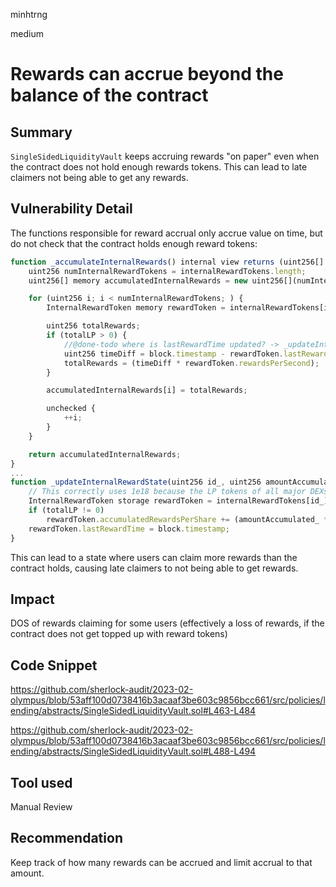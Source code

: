 minhtrng

medium

# Rewards can accrue beyond the balance of the contract

## Summary

`SingleSidedLiquidityVault` keeps accruing rewards "on paper" even when the contract does not hold enough rewards tokens. This can lead to late claimers not being able to get any rewards.

## Vulnerability Detail

The functions responsible for reward accrual only accrue value on time, but do not check that the contract holds enough reward tokens:

```js
function _accumulateInternalRewards() internal view returns (uint256[] memory) {
    uint256 numInternalRewardTokens = internalRewardTokens.length;
    uint256[] memory accumulatedInternalRewards = new uint256[](numInternalRewardTokens);

    for (uint256 i; i < numInternalRewardTokens; ) {
        InternalRewardToken memory rewardToken = internalRewardTokens[i];

        uint256 totalRewards;
        if (totalLP > 0) {
            //@done-todo where is lastRewardTime updated? -> _updateInternalRewardState
            uint256 timeDiff = block.timestamp - rewardToken.lastRewardTime;
            totalRewards = (timeDiff * rewardToken.rewardsPerSecond);
        }

        accumulatedInternalRewards[i] = totalRewards;

        unchecked {
            ++i;
        }
    }

    return accumulatedInternalRewards;
}
...
function _updateInternalRewardState(uint256 id_, uint256 amountAccumulated_) internal {
    // This correctly uses 1e18 because the LP tokens of all major DEXs have 18 decimals
    InternalRewardToken storage rewardToken = internalRewardTokens[id_];
    if (totalLP != 0)
        rewardToken.accumulatedRewardsPerShare += (amountAccumulated_ * 1e18) / totalLP;
    rewardToken.lastRewardTime = block.timestamp;
}
```

This can lead to a state where users can claim more rewards than the contract holds, causing late claimers to not being able to get rewards.

## Impact

DOS of rewards claiming for some users (effectively a loss of rewards, if the contract does not get topped up with reward tokens)

## Code Snippet

https://github.com/sherlock-audit/2023-02-olympus/blob/53aff100d0738416b3acaaf3be603c9856bcc661/src/policies/lending/abstracts/SingleSidedLiquidityVault.sol#L463-L484

https://github.com/sherlock-audit/2023-02-olympus/blob/53aff100d0738416b3acaaf3be603c9856bcc661/src/policies/lending/abstracts/SingleSidedLiquidityVault.sol#L488-L494

## Tool used

Manual Review

## Recommendation

Keep track of how many rewards can be accrued and limit accrual to that amount.